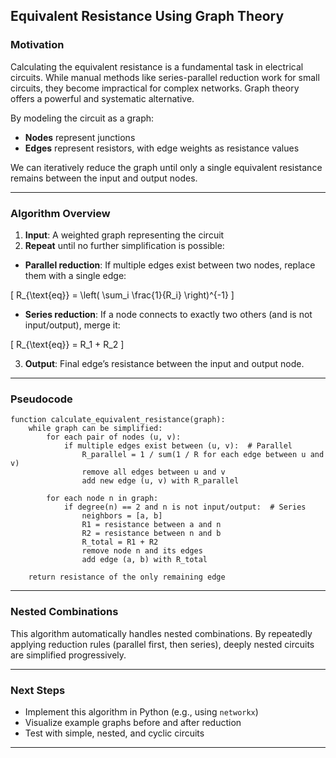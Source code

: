 ## Equivalent Resistance Using Graph Theory

### Motivation

Calculating the equivalent resistance is a fundamental task in electrical circuits. While manual methods like series-parallel reduction work for small circuits, they become impractical for complex networks. Graph theory offers a powerful and systematic alternative.

By modeling the circuit as a graph:

- **Nodes** represent junctions
- **Edges** represent resistors, with edge weights as resistance values

We can iteratively reduce the graph until only a single equivalent resistance remains between the input and output nodes.

---

### Algorithm Overview

1. **Input**: A weighted graph representing the circuit  
2. **Repeat** until no further simplification is possible:  
  - **Parallel reduction**: If multiple edges exist between two nodes, replace them with a single edge:

\[
R_{\text{eq}} = \left( \sum_i \frac{1}{R_i} \right)^{-1}
\]

  - **Series reduction**: If a node connects to exactly two others (and is not input/output), merge it:

\[
R_{\text{eq}} = R_1 + R_2
\]

3. **Output**: Final edge’s resistance between the input and output node.


---

### Pseudocode

```
function calculate_equivalent_resistance(graph):
    while graph can be simplified:
        for each pair of nodes (u, v):
            if multiple edges exist between (u, v):  # Parallel
                R_parallel = 1 / sum(1 / R for each edge between u and v)
                remove all edges between u and v
                add new edge (u, v) with R_parallel

        for each node n in graph:
            if degree(n) == 2 and n is not input/output:  # Series
                neighbors = [a, b]
                R1 = resistance between a and n
                R2 = resistance between n and b
                R_total = R1 + R2
                remove node n and its edges
                add edge (a, b) with R_total

    return resistance of the only remaining edge
```

---

### Nested Combinations

This algorithm automatically handles nested combinations. By repeatedly applying reduction rules (parallel first, then series), deeply nested circuits are simplified progressively.

---

### Next Steps

- Implement this algorithm in Python (e.g., using `networkx`)
- Visualize example graphs before and after reduction
- Test with simple, nested, and cyclic circuits

---